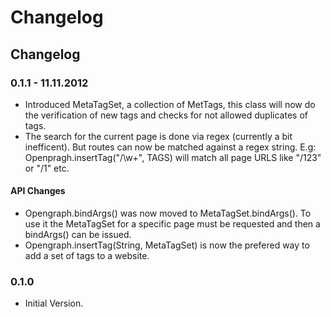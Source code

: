 Changelog
=====================================

## Changelog ##

### 0.1.1 - 11.11.2012 ###
 * Introduced MetaTagSet, a collection of MetTags, this class will now do the verification of new tags and checks for not allowed duplicates of tags.
 * The search for the current page is done via regex (currently a bit inefficent). But routes can now be matched against a regex string. E.g: Openpragh.insertTag("/\\w+", TAGS) will match all page URLS like "/123" or "/1" etc.

#### API Changes ####
 * Opengraph.bindArgs() was now moved to MetaTagSet.bindArgs(). To use it the MetaTagSet for a specific page must be requested and then a bindArgs() can be issued.
 * Opengraph.insertTag(String, MetaTagSet) is now the prefered way to add a set of tags to a website.


### 0.1.0 ###
 * Initial Version.
